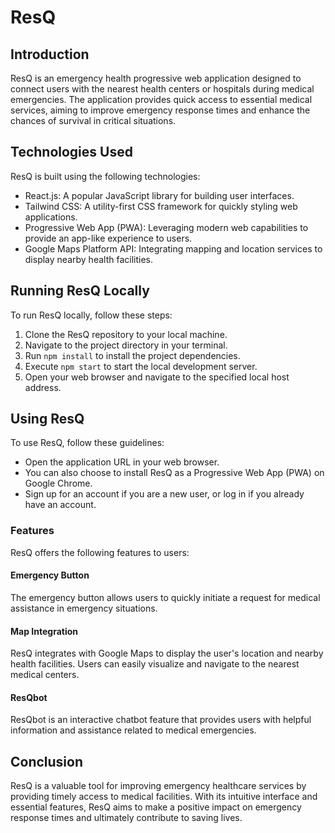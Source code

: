 # ResQ

## Introduction
ResQ is an emergency health progressive web application designed to connect users with the nearest health centers or hospitals during medical emergencies. The application provides quick access to essential medical services, aiming to improve emergency response times and enhance the chances of survival in critical situations.

## Technologies Used
ResQ is built using the following technologies:
- React.js: A popular JavaScript library for building user interfaces.
- Tailwind CSS: A utility-first CSS framework for quickly styling web applications.
- Progressive Web App (PWA): Leveraging modern web capabilities to provide an app-like experience to users.
- Google Maps Platform API: Integrating mapping and location services to display nearby health facilities.

## Running ResQ Locally
To run ResQ locally, follow these steps:
1. Clone the ResQ repository to your local machine.
2. Navigate to the project directory in your terminal.
3. Run `npm install` to install the project dependencies.
4. Execute `npm start` to start the local development server.
5. Open your web browser and navigate to the specified local host address.

## Using ResQ
To use ResQ, follow these guidelines:
- Open the application URL in your web browser.
- You can also choose to install ResQ as a Progressive Web App (PWA) on Google Chrome.
- Sign up for an account if you are a new user, or log in if you already have an account.

### Features
ResQ offers the following features to users:

#### Emergency Button
The emergency button allows users to quickly initiate a request for medical assistance in emergency situations. 

#### Map Integration
ResQ integrates with Google Maps to display the user's location and nearby health facilities. Users can easily visualize and navigate to the nearest medical centers.

#### ResQbot
ResQbot is an interactive chatbot feature that provides users with helpful information and assistance related to medical emergencies.

## Conclusion
ResQ is a valuable tool for improving emergency healthcare services by providing timely access to medical facilities. With its intuitive interface and essential features, ResQ aims to make a positive impact on emergency response times and ultimately contribute to saving lives.